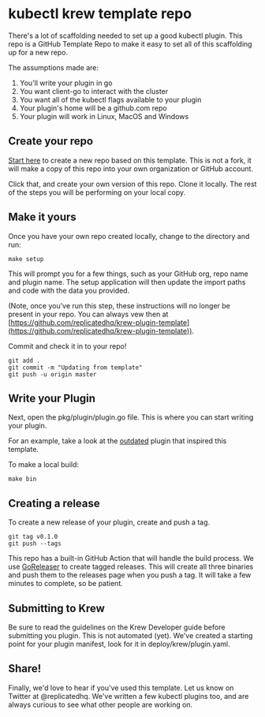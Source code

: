 # kubectl krew template repo

There's a lot of scaffolding needed to set up a good kubectl plugin. This repo is a GitHub Template Repo to make it easy to set all of this scaffolding up for a new repo.

The assumptions made are:
1. You'll write your plugin in go
2. You want client-go to interact with the cluster
3. You want all of the kubectl flags available to your plugin
4. Your plugin's home will be a github.com repo
5. Your plugin will work in Linux, MacOS and Windows

## Create your repo

[Start here](https://github.com/replicatedhq/krew-plugin-template/generate) to create a new repo based on this template. This is not a fork, it will make a copy of this repo into your own organization or GitHub account. 

Click that, and create your own version of this repo. Clone it locally. The rest of the steps you will be performing on your local copy.

## Make it yours

Once you have your own repo created locally, change to the directory and run:

```shell
make setup
```

This will prompt you for a few things, such as your GitHub org, repo name and plugin name. The setup application will then update the import paths and code with the data you provided.

(Note, once you've run this step, these instructions will no longer be present in your repo. You can always vew then at [https://github.com/replicatedhq/krew-plugin-template](https://github.com/replicatedhq/krew-plugin-template)).

Commit and check it in to your repo!

```shell
git add .
git commit -m "Updating from template"
git push -u origin master
```

## Write your Plugin

Next, open the pkg/plugin/plugin.go file. This is where you can start writing your plugin.

For an example, take a look at the [outdated](https://github.com/replicatedhq/outdated) plugin that inspired this template.

To make a local build:

```shell
make bin
```

## Creating a release

To create a new release of your plugin, create and push a tag.

```shell
git tag v0.1.0
git push --tags
```

This repo has a built-in GitHub Action that will handle the build process. We use [GoReleaser](https://goreleaser.com) to create tagged releases. This will create all three binaries and push them to the releases page when you push a tag. It will take a few minutes to complete, so be patient.

## Submitting to Krew

Be sure to read the guidelines on the Krew Developer guide before submitting you plugin. This is not automated (yet). We've created a starting point for your plugin manifest, look for it in deploy/krew/plugin.yaml.

## Share!

Finally, we'd love to hear if you've used this template. Let us know on Twitter at @replicatedhq. We've written a few kubectl plugins too, and are always curious to see what other people are working on.
